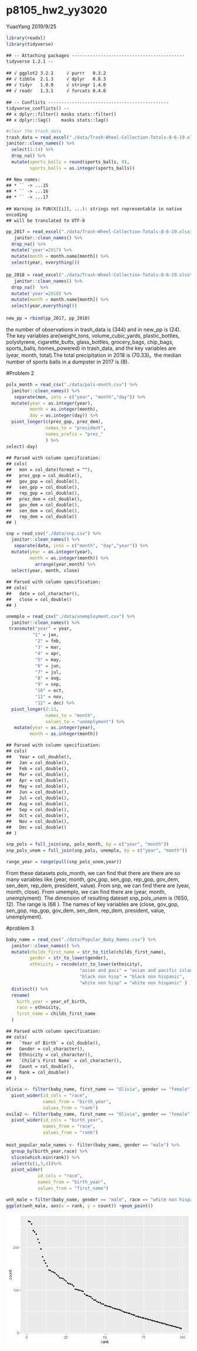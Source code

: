 p8105\_hw2\_yy3020
================
YuaoYang
2019/9/25

``` r
library(readxl)
library(tidyverse)
```

    ## -- Attaching packages ------------------------------------------- tidyverse 1.2.1 --

    ## √ ggplot2 3.2.1     √ purrr   0.3.2
    ## √ tibble  2.1.3     √ dplyr   0.8.3
    ## √ tidyr   1.0.0     √ stringr 1.4.0
    ## √ readr   1.3.1     √ forcats 0.4.0

    ## -- Conflicts ---------------------------------------------- tidyverse_conflicts() --
    ## x dplyr::filter() masks stats::filter()
    ## x dplyr::lag()    masks stats::lag()

``` r
#clear the trash_data
trash_data = read_excel("./data/Trash-Wheel-Collection-Totals-8-6-19.xlsx", sheet = "Mr. Trash Wheel", col_names = TRUE) %>%
janitor::clean_names() %>%
  select(1:14) %>%
  drop_na() %>%
  mutate(sports_balls = round(sports_balls, 0),
         sports_balls = as.integer(sports_balls)) 
```

    ## New names:
    ## * `` -> ...15
    ## * `` -> ...16
    ## * `` -> ...17

    ## Warning in FUN(X[[i]], ...): strings not representable in native encoding
    ## will be translated to UTF-8

``` r
pp_2017 = read_excel("./data/Trash-Wheel-Collection-Totals-8-6-19.xlsx", sheet = "2017 Precipitation", skip = 1) %>%
   janitor::clean_names() %>% 
  drop_na() %>%
  mutate('year'=2017) %>% 
  mutate(month = month.name[month]) %>%
  select(year, everything())

pp_2018 = read_excel("./data/Trash-Wheel-Collection-Totals-8-6-19.xlsx", sheet = "2018 Precipitation", skip = 1) %>%
   janitor::clean_names() %>% 
  drop_na()  %>%
  mutate('year'=2018) %>% 
  mutate(month = month.name[month]) %>% 
  select(year,everything())

new_pp = rbind(pp_2017, pp_2018) 
```

the number of observations in trash\_data is (344) and in new\_pp is
(24). The key variables are(weight\_tons, volume\_cubic\_yards,
plastic\_bottles, polystyrene, cigarette\_butts, glass\_bottles,
grocery\_bags, chip\_bags, sports\_balls, homes\_powered) in
trash\_data, and the key variables are (year, month, total).The total
precipitation in 2018 is (70.33)。the median number of sports balls in a
dumpster in 2017 is (8).

\#Problem 2

``` r
pols_month = read_csv("./data/pols-month.csv") %>%
  janitor::clean_names() %>%
   separate(mon, into = c("year", "month","day")) %>%
  mutate(year = as.integer(year),
         month = as.integer(month),
         day = as.integer(day)) %>%
  pivot_longer(c(prez_gop, prez_dem),
               names_to = "president",
               names_prefix = "prez_"
               ) %>%
select(-day)
```

    ## Parsed with column specification:
    ## cols(
    ##   mon = col_date(format = ""),
    ##   prez_gop = col_double(),
    ##   gov_gop = col_double(),
    ##   sen_gop = col_double(),
    ##   rep_gop = col_double(),
    ##   prez_dem = col_double(),
    ##   gov_dem = col_double(),
    ##   sen_dem = col_double(),
    ##   rep_dem = col_double()
    ## )

``` r
snp = read_csv("./data/snp.csv") %>%
  janitor::clean_names() %>%
   separate(date, into = c("month", "day","year")) %>%
  mutate(year = as.integer(year),
         month = as.integer(month)) %>%
           arrange(year,month) %>%
  select(year, month, close)
```

    ## Parsed with column specification:
    ## cols(
    ##   date = col_character(),
    ##   close = col_double()
    ## )

``` r
unemplo = read_csv("./data/unemployment.csv") %>%
  janitor::clean_names() %>%
 transmute("year" = year,
          "1" = jan, 
           "2" = feb,
           "3" = mar,
           "4" = apr,
           "5" = may,
           "6" = jun,
           "7" = jul,
           "8" = aug,
           "9" = sep,
           "10" = oct,
           "11" = nov,
           "12" = dec) %>%
  pivot_longer(2:13,
               names_to = "month",
               values_to = "unemplyment") %>%
   mutate(year = as.integer(year),
         month = as.integer(month))
```

    ## Parsed with column specification:
    ## cols(
    ##   Year = col_double(),
    ##   Jan = col_double(),
    ##   Feb = col_double(),
    ##   Mar = col_double(),
    ##   Apr = col_double(),
    ##   May = col_double(),
    ##   Jun = col_double(),
    ##   Jul = col_double(),
    ##   Aug = col_double(),
    ##   Sep = col_double(),
    ##   Oct = col_double(),
    ##   Nov = col_double(),
    ##   Dec = col_double()
    ## )

``` r
snp_pols = full_join(snp, pols_month, by = c("year", "month"))
snp_pols_unem = full_join(snp_pols, unemplo, by = c("year", "month"))
```

``` r
range_year = range(pull(snp_pols_unem,year))
```

From these datasets pols\_month, we can find that there are there are so
many variables like (year, month, gov\_gop, sen\_gop, rep\_gop,
gov\_dem, sen\_dem, rep\_dem, president, value). From snp, we can find
there are (year, month, close). From umemplo, we can find there are
(year, month, unemplyment). The dimension of resulting dateset
snp\_pols\_unem is (1650, 12). The range is (68 ). The names of key
variables are (close, gov\_gop, sen\_gop, rep\_gop, gov\_dem, sen\_dem,
rep\_dem, president, value, unemplyment).

\#problem 3

``` r
baby_name = read_csv("./data/Popular_Baby_Names.csv") %>%
  janitor::clean_names() %>%
  mutate(childs_first_name = str_to_title(childs_first_name),
         gender = str_to_lower(gender),
         ethnicity = recode(str_to_lower(ethnicity),
                            "asian and paci" = "asian and pacific islander",
                            "black non hisp" = "black non hispanic",
                            "white non hisp" = "white non hispanic" ) ) %>%
  distinct() %>%
  rename(
    birth_year = year_of_birth,
    race = ethnicity,
    first_name = childs_first_name
  )
```

    ## Parsed with column specification:
    ## cols(
    ##   `Year of Birth` = col_double(),
    ##   Gender = col_character(),
    ##   Ethnicity = col_character(),
    ##   `Child's First Name` = col_character(),
    ##   Count = col_double(),
    ##   Rank = col_double()
    ## )

``` r
olivia <- filter(baby_name, first_name == "Olivia", gender == "female") %>%
  pivot_wider(id_cols = "race",
              names_from = "birth_year",
              values_from = "rank")
ovila2 <- filter(baby_name, first_name == "Olivia", gender == "female") %>%
  pivot_wider(id_cols = "birth_year",
              names_from = "race",
              values_from = "rank")

most_popular_male_names <- filter(baby_name, gender == "male") %>% 
  group_by(birth_year,race) %>% 
  slice(which.min(rank)) %>%
  select(c(1,3,4))%>%
  pivot_wider(
            id_cols = "race",
            names_from = "birth_year",
            values_from = "first_name")
```

``` r
wnh_male = filter(baby_name, gender == "male", race == "white non hispanic", birth_year == "2016")
ggplot(wnh_male, aes(x = rank, y = count)) +geom_point()
```

![](p8105_hw2_yy3020_files/figure-gfm/unnamed-chunk-10-1.png)<!-- -->

